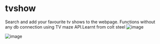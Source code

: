 # tvshow
Search and add your favourite tv shows to the webpage. Functions without any db connection using TV maze API.Learnt from colt steel 
![image](https://github.com/srivatsa-ps/tvshow/assets/91328707/d42063f1-b51c-4ddd-9227-9874d39597ca)

![image](https://github.com/srivatsa-ps/tvshow/assets/91328707/020be568-78c5-4750-8035-8474fcc5ffcd)




